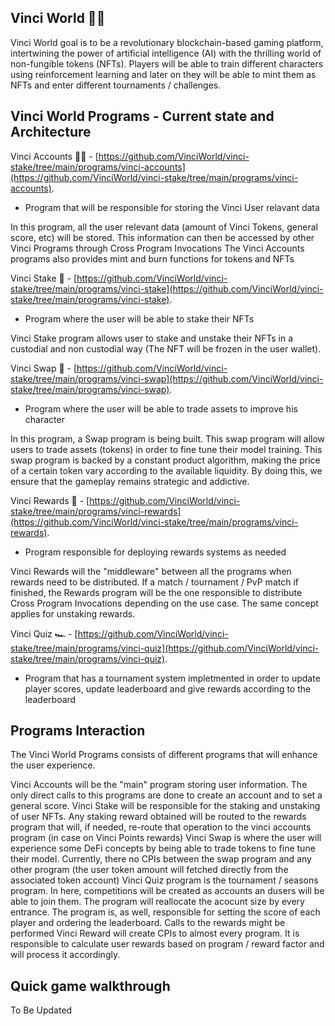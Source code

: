 
## Vinci World 🌊🌊

Vinci World goal is to be a revolutionary blockchain-based gaming platform, intertwining the power of artificial intelligence (AI) with the thrilling world of non-fungible tokens (NFTs).
Players will be able to train different characters using reinforcement learning and later on they will be able to mint them as NFTs and enter different tournaments / challenges.

## Vinci World Programs - Current state and Architecture

Vinci Accounts 👨‍💻 - [https://github.com/VinciWorld/vinci-stake/tree/main/programs/vinci-accounts](https://github.com/VinciWorld/vinci-stake/tree/main/programs/vinci-accounts).
- Program that will be responsible for storing the Vinci User relavant data

In this program, all the user relevant data (amount of Vinci Tokens, general score, etc) will be stored. This information can then be accessed by other Vinci Programs through Cross Program Invocations
The Vinci Accounts programs also provides mint and burn functions for tokens and NFTs


Vinci Stake 🥩 - [https://github.com/VinciWorld/vinci-stake/tree/main/programs/vinci-stake](https://github.com/VinciWorld/vinci-stake/tree/main/programs/vinci-stake).
- Program where the user will be able to stake their NFTs

Vinci Stake program allows user to stake and unstake their NFTs in a custodial and non custodial way (The NFT will be frozen in the user wallet).


Vinci Swap 💱 - [https://github.com/VinciWorld/vinci-stake/tree/main/programs/vinci-swap](https://github.com/VinciWorld/vinci-stake/tree/main/programs/vinci-swap).
- Program where the user will be able to trade assets to improve his character

In this program, a Swap program is being built. This swap program will allow users to trade assets (tokens) in order to fine tune their model training. This swap program is backed by a constant product algorithm, making the price of a certain token vary according to the available liquidity. By doing this, we ensure that the gameplay remains strategic and addictive.


Vinci Rewards 🥇 - [https://github.com/VinciWorld/vinci-stake/tree/main/programs/vinci-rewards](https://github.com/VinciWorld/vinci-stake/tree/main/programs/vinci-rewards).
- Program responsible for deploying rewards systems as needed

Vinci Rewards will the "middleware" between all the programs when rewards need to be distributed. If a match / tournament / PvP match if finished, the Rewards program will be the one responsible to distribute Cross Program Invocations depending on the use case.
The same concept applies for unstaking rewards.


Vinci Quiz 🏎️ - [https://github.com/VinciWorld/vinci-stake/tree/main/programs/vinci-quiz](https://github.com/VinciWorld/vinci-stake/tree/main/programs/vinci-quiz).
- Program that has a tournament system impletmented in order to update player scores, update leaderboard and give rewards according to the leaderboard

## Programs Interaction

The Vinci World Programs consists of different programs that will enhance the user experience.

Vinci Accounts will be the "main" program storing user information. The only direct calls to this programs are done to create an account and to set a general score.
Vinci Stake will be responsible for the staking and unstaking of user NFTs. Any staking reward obtained will be routed to the rewards program that will, if needed, re-route that operation to the vinci accounts program (in case on Vinci Points rewards)
Vinci Swap is where the user will experience some DeFi concepts by being able to trade tokens to fine tune their model. Currently, there no CPIs between the swap program and any other program (the user token amount will fetched directly from the associated token account)
Vinci Quiz program is the tournament / seasons program. In here, competitions will be created as accounts an dusers will be able to join them. The program will reallocate the acocunt size by every entrance. The program is, as well, responsible for setting the score of each player and ordering the leaderboard. Calls to the rewards might be performed
Vinci Reward will create CPIs to almost every program. It is responsible to calculate user rewards based on program / reward factor and will process it accordingly.

## Quick game walkthrough

To Be Updated
